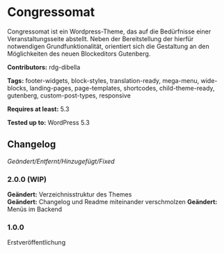 # Congressomat
Congressomat ist ein Wordpress-Theme, das auf die Bedürfnisse einer Veranstaltungsseite abstellt. Neben der Bereitstellung der hierfür notwendigen Grundfunktionalität, orientiert sich die Gestaltung an den Möglichkeiten des neuen Blockeditors Gutenberg.

__Contributors:__ rdg-dibella

__Tags:__  footer-widgets, block-styles, translation-ready, mega-menu, wide-blocks, landing-pages, page-templates, shortcodes, child-theme-ready, gutenberg, custom-post-types, responsive

__Requires at least:__ 5.3  

__Tested up to:__ WordPress 5.3  


## Changelog
*Geändert/Entfernt/Hinzugefügt/Fixed*

### 2.0.0 (WIP)
**Geändert:** Verzeichnisstruktur des Themes  
**Geändert:** Changelog und Readme miteinander verschmolzen
**Geändert:** Menüs im Backend

### 1.0.0
Erstveröffentlichung
